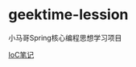 # geektime-lession
小马哥Spring核心编程思想学习项目

[IoC笔记](https://github.com/zoujiepro/geektime-lession/blob/master/thinking-in-spring/ioc-container-overview/src/main/java/com/viepub/thinking/in/spring/ioc/overview/README.MD>)